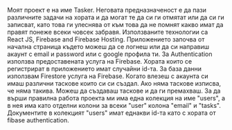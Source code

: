 Моят проект е на име Tasker. Неговата предназначеност е да пази различните задачи на хората и да могат те да си ги отмятат или да си ги записват, като това ги улеснява от към това да не помнят какво имат да правят понеже всеки човсек забравя. Използваните технологии са React JS, Firebase and Firebase Hosting. Приложението започва от начална страница където можеш да се логнеш или да си направиш акаунт с email и password или с google профила ти. За Аuthentication използва предоставената услуга на Firebase. Хората които се регистрират в приложението имат случайни id-та. За база данни използвам Firestore услуга на Firebase. Когато влезеш с акаунта си имаш различни таскове които си си създал. Ако няма таскове изписва, че няма такива. Можеш да създаваш таскове и да ги премахваш. За да върши правилна работа проекта ми има една колекция на име "users", а в нея има като отделни колони за всеки "user" колона "email" и "tasks". Документите в колекцият "users" имат еднакви id-та като с хората от fibase authentication.

